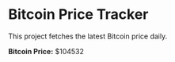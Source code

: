 # Bitcoin Price Tracker

This project fetches the latest Bitcoin price daily.

**Bitcoin Price:** $104532

